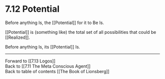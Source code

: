 # 7.12 Potential

Before anything Is, the [[Potential]] for it to Be Is.

[[Potential]] is (something like) the total set of all possibilities that could be [[Realized]]. 

Before anything Is, its [[Potential]] Is. 

___

Forward to [[7.13 Logos]]              
Back to [[7.11 The Meta Conscious Agent]]              
Back to table of contents [[The Book of Lionsberg]]  

